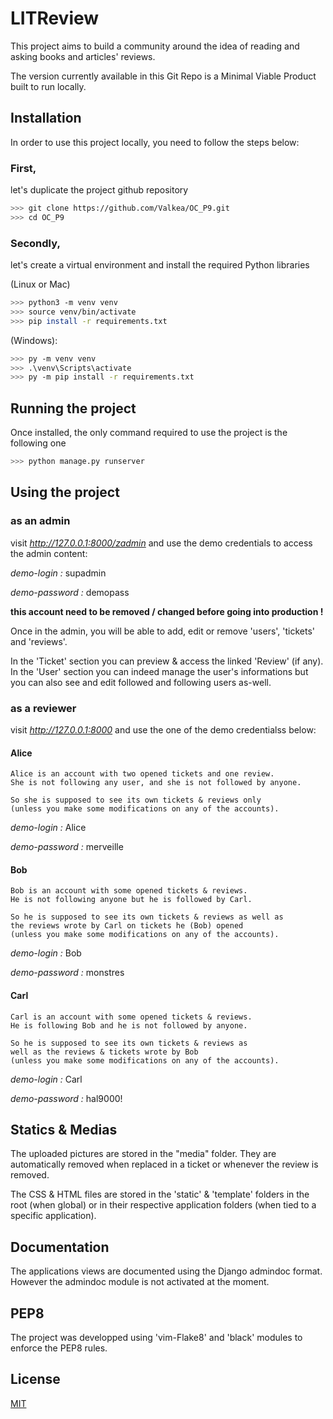 # LITReview

This project aims to build a community around the idea of reading and asking books and articles' reviews.

The version currently available in this Git Repo is a Minimal Viable Product built to run locally.

## Installation

In order to use this project locally, you need to follow the steps below:

### First, 
let's duplicate the project github repository

```bash
>>> git clone https://github.com/Valkea/OC_P9.git
>>> cd OC_P9
```

### Secondly,
let's create a virtual environment and install the required Python libraries

(Linux or Mac)
```bash
>>> python3 -m venv venv
>>> source venv/bin/activate
>>> pip install -r requirements.txt
```

(Windows):
```bash
>>> py -m venv venv
>>> .\venv\Scripts\activate
>>> py -m pip install -r requirements.txt
```

## Running the project

Once installed, the only command required to use the project is the following one

```bash
>>> python manage.py runserver
```

## Using the project

### as an admin

visit *http://127.0.0.1:8000/zadmin* and use the demo credentials to access the admin content:

*demo-login :* supadmin

*demo-password :* demopass

**this account need to be removed / changed before going into production !**

Once in the admin, you will be able to add, edit or remove 'users', 'tickets' and 'reviews'.

In the 'Ticket' section you can preview & access the linked 'Review' (if any).
In the 'User' section you can indeed manage the user's informations but you can also see and edit followed and following users as-well.


### as a reviewer

visit *http://127.0.0.1:8000* and use the one of the demo credentialss below:

#### Alice
```
Alice is an account with two opened tickets and one review.
She is not following any user, and she is not followed by anyone.

So she is supposed to see its own tickets & reviews only
(unless you make some modifications on any of the accounts).
```

*demo-login :* Alice

*demo-password :* merveille


#### Bob
```
Bob is an account with some opened tickets & reviews.
He is not following anyone but he is followed by Carl.

So he is supposed to see its own tickets & reviews as well as
the reviews wrote by Carl on tickets he (Bob) opened
(unless you make some modifications on any of the accounts).
```

*demo-login :* Bob	

*demo-password :* monstres


#### Carl
```
Carl is an account with some opened tickets & reviews.
He is following Bob and he is not followed by anyone.

So he is supposed to see its own tickets & reviews as
well as the reviews & tickets wrote by Bob
(unless you make some modifications on any of the accounts).
```

*demo-login :* Carl	

*demo-password :* hal9000!

## Statics & Medias

The uploaded pictures are stored in the "media" folder. They are automatically removed when replaced in a ticket or whenever the review is removed.

The CSS & HTML files are stored in the 'static' & 'template' folders in the root (when global) or in their respective application folders (when tied to a specific application).


## Documentation

The applications views are documented using the Django admindoc format.
However the admindoc module is not activated at the moment.


## PEP8

The project was developped using 'vim-Flake8' and 'black' modules to enforce the PEP8 rules.


## License
[MIT](https://choosealicense.com/licenses/mit/)
